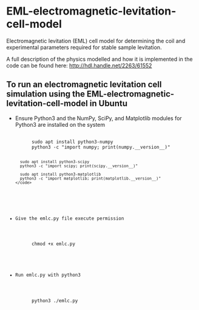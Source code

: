 # EML-electromagnetic-levitation-cell-model
Electromagnetic levitation (EML) cell model for determining the coil and experimental parameters required for stable sample levitation.

A full description of the physics modelled and how it is implemented in the code can be found here: http://hdl.handle.net/2263/61552

## To run an electromagnetic levitation cell simulation using the EML-electromagnetic-levitation-cell-model in Ubuntu

<ul>
  <li>Ensure Python3 and the NumPy, SciPy, and Matplotlib modules for Python3 are installed on the system  </li>
  <pre class="line-numbers">
    <code class="language-shell"> 
      sudo apt install python3-numpy
      python3 -c "import numpy; print(numpy.__version__)"
     
      sudo apt install python3-scipy
      python3 -c "import scipy; print(scipy.__version__)"
      
      sudo apt install python3-matplotlib
      python3 -c "import matplotlib; print(matplotlib.__version__)"
    </code>
  </pre>
  <li>Give the emlc.py file execute permission </li>
  <pre class="line-numbers">
    <!--<code class="language-bash">-->
      chmod +x emlc.py
    <!--</code>-->
  </pre>
  <li>Run emlc.py with python3 </li>
  <pre class="line-numbers">
    <!--<code class="language-bash">-->
      python3 ./emlc.py
    <!--</code>-->
  </pre>
</ul>
